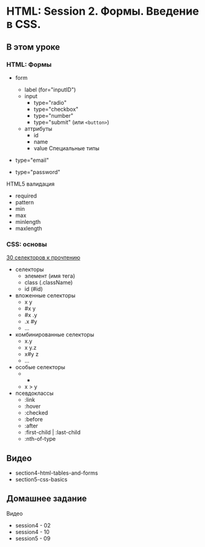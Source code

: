 # HTML: Session 2. Формы. Введение в CSS.

## В этом уроке

### HTML: Формы

- form
    - label (for="inputID")
    - input
        - type="radio"
        - type="checkbox"
        - type="number"
        - type="submit" (или `<button>`)
    - аттрибуты
        - id
        - name
        - value
Специальные типы

- type="email"
- type="password"

HTML5 валидация
- required
- pattern
- min
- max
- minlength
- maxlength


### CSS: основы

[30 селекторов к прочтению](https://code.tutsplus.com/tutorials/the-30-css-selectors-you-must-memorize--net-16048)

- селекторы
    - элемент (имя тега)
    - class (.className)
    - id (#id)
- вложенные селекторы
    - x y
    - #x y
    - #x .y
    - .x #y
    - …
 - комбинированные селекторы
    - x.y
    - x y.z
    - x#y z
    - …
- особые селекторы
    - *
    - x > y
- псевдоклассы
    - :link
    - :hover
    - :checked
    - :before
    - :after
    - :first-child | :last-child
    - :nth-of-type



## Видео

- section4-html-tables-and-forms
- section5-css-basics

## Домашнее задание

Видео
- session4 - 02
- session4 - 10
- session5 - 09  